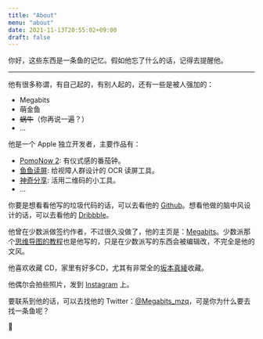```yaml
---
title: "About"
menu: "about"
date: 2021-11-13T20:55:02+09:00
draft: false
---
```


你好，这些东西是一条鱼的记忆。假如他忘了什么的话，记得去提醒他。

---

他有很多称谓，有自己起的，有别人起的，还有一些是被人强加的：

- Megabits
- 萌金鱼
- ~~蜗牛~~（你再说一遍？）
- ...

他是一个 Apple 独立开发者，主要作品有：

- [PomoNow 2](https://apps.apple.com/cn/story/id1586934917): 有仪式感的番茄钟。
- [鱼鱼读屏](https://apps.apple.com/jp/app/fishscreenreader/id1527210860?mt=12): 给视障人群设计的 OCR 读屏工具。
- [神奇分享](https://apps.apple.com/us/app/id1438149621): 活用二维码的小工具。
- ...

你要是想看看他写的垃圾代码的话，可以去看他的 [Github](https://github.com/megabitsenmzq?tab=repositories)。想看他做的脑中风设计的话，可以去看他的 [Dribbble](https://dribbble.com/Megabits)。

他曾在少数派做签约作者，不过很久没做了，他的主页是：[Megabits](https://sspai.com/user/707024/updates)。少数派那个[思维导图的教程](https://sspai.com/series/12)也是他写的，只是在少数派写的东西会被编辑改，不完全是他的文风。

他喜欢收藏 CD，家里有好多CD，尤其有非常全的[坂本真綾](https://www.jvcmusic.co.jp/flyingdog/-/Artist/A008957.html)收藏。

他偶尔会拍些照片，发到 [Instagram](https://www.instagram.com/megabits_mzq/) 上。

要联系到他的话，可以去找他的 Twitter：[@Megabits_mzq](https://twitter.com/Megabits_mzq)，可是你为什么要去找一条鱼呢？

🐠
